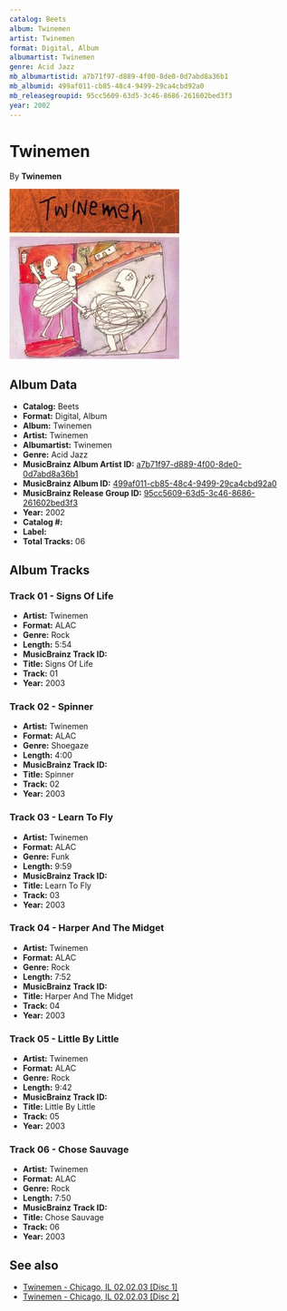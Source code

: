 ```yaml
---
catalog: Beets
album: Twinemen
artist: Twinemen
format: Digital, Album
albumartist: Twinemen
genre: Acid Jazz
mb_albumartistid: a7b71f97-d889-4f00-8de0-0d7abd8a36b1
mb_albumid: 499af011-cb85-48c4-9499-29ca4cbd92a0
mb_releasegroupid: 95cc5609-63d5-3c46-8686-261602bed3f3
year: 2002
---
```


# Twinemen

By **Twinemen**

![](../../assets/beetscovers/Twinemen-Twinemen.jpg)

## Album Data

- **Catalog:** Beets
- **Format:** Digital, Album
- **Album:** Twinemen
- **Artist:** Twinemen
- **Albumartist:** Twinemen
- **Genre:** Acid Jazz
- **MusicBrainz Album Artist ID:** [a7b71f97-d889-4f00-8de0-0d7abd8a36b1](https://musicbrainz.org/artist/a7b71f97-d889-4f00-8de0-0d7abd8a36b1)
- **MusicBrainz Album ID:** [499af011-cb85-48c4-9499-29ca4cbd92a0](https://musicbrainz.org/release/499af011-cb85-48c4-9499-29ca4cbd92a0)
- **MusicBrainz Release Group ID:** [95cc5609-63d5-3c46-8686-261602bed3f3](https://musicbrainz.org/release-group/95cc5609-63d5-3c46-8686-261602bed3f3)
- **Year:** 2002
- **Catalog #:** 
- **Label:** 
- **Total Tracks:** 06

## Album Tracks

### Track 01 - Signs Of Life

- **Artist:** Twinemen
- **Format:** ALAC
- **Genre:** Rock
- **Length:** 5:54
- **MusicBrainz Track ID:** [](https://musicbrainz.org/recording/)
- **Title:** Signs Of Life
- **Track:** 01
- **Year:** 2003

### Track 02 - Spinner

- **Artist:** Twinemen
- **Format:** ALAC
- **Genre:** Shoegaze
- **Length:** 4:00
- **MusicBrainz Track ID:** [](https://musicbrainz.org/recording/)
- **Title:** Spinner
- **Track:** 02
- **Year:** 2003

### Track 03 - Learn To Fly

- **Artist:** Twinemen
- **Format:** ALAC
- **Genre:** Funk
- **Length:** 9:59
- **MusicBrainz Track ID:** [](https://musicbrainz.org/recording/)
- **Title:** Learn To Fly
- **Track:** 03
- **Year:** 2003

### Track 04 - Harper And The Midget

- **Artist:** Twinemen
- **Format:** ALAC
- **Genre:** Rock
- **Length:** 7:52
- **MusicBrainz Track ID:** [](https://musicbrainz.org/recording/)
- **Title:** Harper And The Midget
- **Track:** 04
- **Year:** 2003

### Track 05 - Little By Little

- **Artist:** Twinemen
- **Format:** ALAC
- **Genre:** Rock
- **Length:** 9:42
- **MusicBrainz Track ID:** [](https://musicbrainz.org/recording/)
- **Title:** Little By Little
- **Track:** 05
- **Year:** 2003

### Track 06 - Chose Sauvage

- **Artist:** Twinemen
- **Format:** ALAC
- **Genre:** Rock
- **Length:** 7:50
- **MusicBrainz Track ID:** [](https://musicbrainz.org/recording/)
- **Title:** Chose Sauvage
- **Track:** 06
- **Year:** 2003


## See also

- [Twinemen - Chicago, IL 02.02.03 [Disc 1]](Twinemen_-_Chicago__IL_020203_[Disc_1].md)
- [Twinemen - Chicago, IL 02.02.03 [Disc 2]](Twinemen_-_Chicago__IL_020203_[Disc_2].md)
